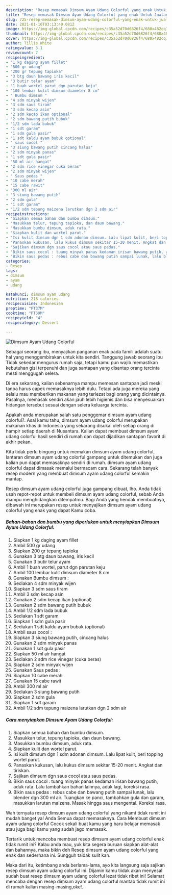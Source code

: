 ```yaml
---
description: "Resep memasak Dimsum Ayam Udang Colorful yang enak Untuk Jualan"
title: "Resep memasak Dimsum Ayam Udang Colorful yang enak Untuk Jualan"
slug: 725-resep-memasak-dimsum-ayam-udang-colorful-yang-enak-untuk-jualan
date: 2021-01-16T03:13:40.081Z
image: https://img-global.cpcdn.com/recipes/c35a52d70d6826f4/680x482cq70/dimsum-ayam-udang-colorful-foto-resep-utama.jpg
thumbnail: https://img-global.cpcdn.com/recipes/c35a52d70d6826f4/680x482cq70/dimsum-ayam-udang-colorful-foto-resep-utama.jpg
cover: https://img-global.cpcdn.com/recipes/c35a52d70d6826f4/680x482cq70/dimsum-ayam-udang-colorful-foto-resep-utama.jpg
author: Tillie White
ratingvalue: 3.1
reviewcount: 7
recipeingredient:
- "1 kg daging ayam fillet"
- "500 gr udang"
- "200 gr tepung tapioka"
- "3 btg daun bawang iris kecil"
- "3 butir telur ayam"
- "1 buah wortel parut dgn parutan keju"
- "100 lembar kulit dimsum diameter 8 cm"
- " Bumbu dimsum "
- "4 sdm minyak wijen"
- "3 sdm saus tiram"
- "3 sdm kecap asin"
- "2 sdm kecap ikan optional"
- "2 sdm bawang putih bubuk"
- "1/2 sdm lada bubuk"
- "1 sdt garam"
- "1 sdm gula pasir"
- "1 sdt kaldu ayam bubuk optional"
- " saus cocol "
- "3 siung bawang putih cincang halus"
- "2 sdm minyak panas"
- "1 sdt gula pasir"
- "50 ml air hangat"
- "2 sdm rice vinegar cuka beras"
- "2 sdm minyak wijen"
- " Saus pedas "
- "10 cabe merah"
- "15 cabe rawit"
- "300 ml air"
- "3 siung bawang putih"
- "2 sdm gula"
- "1 sdt garam"
- "1/2 sdm tepung maizena larutkan dgn 2 sdm air"
recipeinstructions:
- "Siapkan semua bahan dan bumbu dimsum."
- "Masukkan telur, tepung tapioka, dan daun bawang."
- "Masukkan bumbu dimsum, aduk rata."
- "Siapkan kulit dan wortel parut."
- "Isi kulit dimsum dgn 1 sdm adonan dimsum. Lalu lipat kulit, beri topping wortel parut."
- "Panaskan kukusan, lalu kukus dimsum sekitar 15-20 menit. Angkat dan tiriskan."
- "Sajikan dimsum dgn saus cocol atau saus pedas."
- "Bikin saus cocol : tuang minyak panas kedaman irisan bawang putih, aduk rata. Lalu tambahkan bahan lainnya, aduk lagi, koreksi rasa."
- "Bikin saus pedas : rebus cabe dan bawang putih sampai lunak, lalu blender dgn 300 ml air. Tuangkan ke panci, tambahkan gula dan garam, masukkan larutan maizena. Masak hingga saus mengental. Koreksi rasa."
categories:
- Resep
tags:
- dimsum
- ayam
- udang

katakunci: dimsum ayam udang 
nutrition: 218 calories
recipecuisine: Indonesian
preptime: "PT37M"
cooktime: "PT39M"
recipeyield: "4"
recipecategory: Dessert

---
```



![Dimsum Ayam Udang Colorful](https://img-global.cpcdn.com/recipes/c35a52d70d6826f4/680x482cq70/dimsum-ayam-udang-colorful-foto-resep-utama.jpg)

Sebagai seorang ibu, menyajikan panganan enak pada famili adalah suatu hal yang menggembirakan untuk kita sendiri. Tanggung jawab seorang ibu Tidak sekedar mengurus rumah saja, tetapi kamu pun wajib memastikan kebutuhan gizi terpenuhi dan juga santapan yang disantap orang tercinta mesti menggugah selera.

Di era  sekarang, kalian sebenarnya mampu memesan santapan jadi meski tanpa harus capek memasaknya lebih dulu. Tetapi ada juga mereka yang selalu mau memberikan makanan yang terlezat bagi orang yang dicintainya. Pasalnya, memasak sendiri akan jauh lebih higienis dan bisa menyesuaikan hidangan tersebut sesuai dengan selera keluarga tercinta. 



Apakah anda merupakan salah satu penggemar dimsum ayam udang colorful?. Asal kamu tahu, dimsum ayam udang colorful merupakan makanan khas di Indonesia yang sekarang disukai oleh setiap orang di hampir setiap daerah di Nusantara. Kalian dapat membuat dimsum ayam udang colorful hasil sendiri di rumah dan dapat dijadikan santapan favorit di akhir pekan.

Kita tidak perlu bingung untuk memakan dimsum ayam udang colorful, lantaran dimsum ayam udang colorful gampang untuk ditemukan dan juga kalian pun dapat memasaknya sendiri di rumah. dimsum ayam udang colorful dapat dimasak memalui bermacam cara. Sekarang telah banyak resep modern yang membuat dimsum ayam udang colorful semakin mantap.

Resep dimsum ayam udang colorful juga gampang dibuat, lho. Anda tidak usah repot-repot untuk membeli dimsum ayam udang colorful, sebab Anda mampu menghidangkan ditempatmu. Bagi Anda yang hendak membuatnya, dibawah ini merupakan resep untuk menyajikan dimsum ayam udang colorful yang enak yang dapat Kamu coba.

<!--inarticleads1-->

##### Bahan-bahan dan bumbu yang diperlukan untuk menyiapkan Dimsum Ayam Udang Colorful:

1. Siapkan 1 kg daging ayam fillet
1. Ambil 500 gr udang
1. Siapkan 200 gr tepung tapioka
1. Gunakan 3 btg daun bawang, iris kecil
1. Gunakan 3 butir telur ayam
1. Ambil 1 buah wortel, parut dgn parutan keju
1. Ambil 100 lembar kulit dimsum diameter 8 cm
1. Gunakan  Bumbu dimsum :
1. Sediakan 4 sdm minyak wijen
1. Siapkan 3 sdm saus tiram
1. Ambil 3 sdm kecap asin
1. Gunakan 2 sdm kecap ikan (optional)
1. Gunakan 2 sdm bawang putih bubuk
1. Ambil 1/2 sdm lada bubuk
1. Sediakan 1 sdt garam
1. Siapkan 1 sdm gula pasir
1. Sediakan 1 sdt kaldu ayam bubuk (optional)
1. Ambil  saus cocol :
1. Siapkan 3 siung bawang putih, cincang halus
1. Gunakan 2 sdm minyak panas
1. Gunakan 1 sdt gula pasir
1. Siapkan 50 ml air hangat
1. Sediakan 2 sdm rice vinegar (cuka beras)
1. Siapkan 2 sdm minyak wijen
1. Gunakan  Saus pedas :
1. Siapkan 10 cabe merah
1. Gunakan 15 cabe rawit
1. Ambil 300 ml air
1. Sediakan 3 siung bawang putih
1. Siapkan 2 sdm gula
1. Siapkan 1 sdt garam
1. Ambil 1/2 sdm tepung maizena larutkan dgn 2 sdm air




<!--inarticleads2-->

##### Cara menyiapkan Dimsum Ayam Udang Colorful:

1. Siapkan semua bahan dan bumbu dimsum.
1. Masukkan telur, tepung tapioka, dan daun bawang.
1. Masukkan bumbu dimsum, aduk rata.
1. Siapkan kulit dan wortel parut.
1. Isi kulit dimsum dgn 1 sdm adonan dimsum. Lalu lipat kulit, beri topping wortel parut.
1. Panaskan kukusan, lalu kukus dimsum sekitar 15-20 menit. Angkat dan tiriskan.
1. Sajikan dimsum dgn saus cocol atau saus pedas.
1. Bikin saus cocol : tuang minyak panas kedaman irisan bawang putih, aduk rata. Lalu tambahkan bahan lainnya, aduk lagi, koreksi rasa.
1. Bikin saus pedas : rebus cabe dan bawang putih sampai lunak, lalu blender dgn 300 ml air. Tuangkan ke panci, tambahkan gula dan garam, masukkan larutan maizena. Masak hingga saus mengental. Koreksi rasa.




Wah ternyata resep dimsum ayam udang colorful yang nikamt tidak rumit ini mudah banget ya! Anda Semua dapat memasaknya. Cara Membuat dimsum ayam udang colorful Cocok sekali buat kamu yang baru belajar memasak atau juga bagi kamu yang sudah jago memasak.

Tertarik untuk mencoba membuat resep dimsum ayam udang colorful enak tidak rumit ini? Kalau anda mau, yuk kita segera buruan siapkan alat-alat dan bahannya, maka bikin deh Resep dimsum ayam udang colorful yang enak dan sederhana ini. Sungguh taidak sulit kan. 

Maka dari itu, ketimbang anda berlama-lama, ayo kita langsung saja sajikan resep dimsum ayam udang colorful ini. Dijamin kamu tiidak akan menyesal sudah buat resep dimsum ayam udang colorful lezat tidak ribet ini! Selamat mencoba dengan resep dimsum ayam udang colorful mantab tidak rumit ini di rumah kalian masing-masing,oke!.

